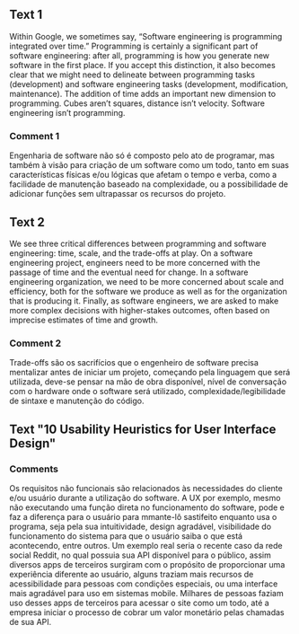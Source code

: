 ## Text 1

Within Google, we sometimes say, “Software engineering is programming integrated over time.” Programming is certainly a significant part of software engineering: after all, programming is how you generate new software in the first place. If you accept this distinction, it also becomes clear that we might need to delineate between programming tasks (development) and software engineering tasks (development, modification, maintenance). The addition of time adds an important new dimension to programming. Cubes aren’t squares, distance isn’t velocity. Software engineering isn’t programming.

### Comment 1

Engenharia de software não só é composto pelo ato de programar, mas também à visão para criação de um software como um todo, tanto em suas características físicas e/ou lógicas que afetam o tempo e verba, como a facilidade de manutenção baseado na complexidade, ou a possibilidade de adicionar funções sem ultrapassar os recursos do projeto.

## Text 2

We see three critical differences between programming and software engineering: time, scale, and the trade-offs at play. On a software engineering project, engineers need to be more concerned with the passage of time and the eventual need for change. In a software engineering organization, we need to be more concerned about scale and efficiency, both for the software we produce as well as for the organization that is producing it. Finally, as software engineers, we are asked to make more complex decisions with higher-stakes outcomes, often based on imprecise estimates of time and growth.

### Comment 2

Trade-offs são os sacrifícios que o engenheiro de software precisa mentalizar antes de iniciar um projeto, começando pela linguagem que será utilizada, deve-se pensar na mão de obra disponível, nível de conversação com o hardware onde o software será utilizado, complexidade/legibilidade de sintaxe e manutenção do código.


## Text "10 Usability Heuristics for User Interface Design"

### Comments

Os requisitos não funcionais são relacionados às necessidades do cliente e/ou usuário durante a utilização do software. A UX por exemplo, mesmo não executando uma função direta no funcionamento do software, pode e faz a diferença para o usuário para mmante-lô sastifeito enquanto usa o programa, seja pela sua intuitividade, design agradável, visibilidade do funcionamento do sistema para que o usuário saiba o que está acontecendo, entre outros.
Um exemplo real seria o recente caso da rede social Reddit, no qual possuia sua API disponível para o público, assim diversos apps de terceiros surgiram com o propósito de proporcionar uma experiência diferente ao usuário, alguns traziam mais recursos de acessibilidade para pessoas com condições especiais, ou uma interface mais agradável para uso em sistemas mobile. Milhares de pessoas faziam uso desses apps de terceiros para acessar o site como um todo, até a empresa iniciar o processo de cobrar um valor monetário pelas chamadas de sua API.
